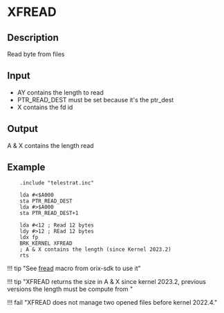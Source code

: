 # XFREAD

## Description

Read byte from files

## Input

* AY contains the length to read
* PTR_READ_DEST must be set because it's the ptr_dest
* X contains the fd id

## Output

A & X contains the length read

## Example

```ca65
    .include "telestrat.inc"

    lda #<$A000
    sta PTR_READ_DEST
    lda #>$A000
    sta PTR_READ_DEST+1

    lda #<12 ; Read 12 bytes
    ldy #>12 ; REad 12 bytes
    ldx fp
    BRK_KERNEL XFREAD
    ; A & X contains the length (since Kernel 2023.2)
    rts
```

!!! tip "See [fread](../../../developer_manual/orixsdk_macros/fread) macro from orix-sdk to use it"

!!! tip "XFREAD returns the size in A & X since kernel 2023.2, previous versions the length must be compute from "

!!! fail "XFREAD does not manage two opened files before kernel 2022.4."
